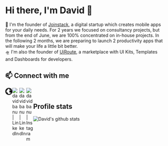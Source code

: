 # Hi there, I'm David 👋


🚀 I'm the founder of [Joinstack](https://joinstack.github.io), a digital startup which creates mobile apps for your daily needs. For 2 years we focused on consultancy projects, but from the end of June, we are 100% concentrated on in-house projects. In the following 2 months, we are preparing to launch 2 productivity apps that will make your life a little bit better. 
</br>
🛸 I'm also the founder of [UiRoute](https://uiroute.github.io), a marketplace with UI Kits, Templates and Dashboards for developers.


## 📫 Connect with me

[<img align="left" alt="davidbanu.com" width="22px" src="https://raw.githubusercontent.com/iconic/open-iconic/master/svg/globe.svg" />][website]
[<img align="left" alt="davidbanu | LinkedIn" width="22px" src="https://cdn.jsdelivr.net/npm/simple-icons@v3/icons/medium.svg" />][medium]
[<img align="left" alt="davidbanu | LinkedIn" width="22px" src="https://cdn.jsdelivr.net/npm/simple-icons@v3/icons/linkedin.svg" />][linkedin]
[<img align="left" alt="davidbanu | Instagram" width="22px" src="https://cdn.jsdelivr.net/npm/simple-icons@v3/icons/instagram.svg" />][instagram]

<br/>

## Profile stats

![David's github stats](https://github-readme-stats.vercel.app/api?username=davidbanu&theme=blue-green&count_private=true)


[website]: https://davidbanu.github.io
[medium]: https://medium.com/@davidbanu
[instagram]: https://instagram.com/davidbanu_
[linkedin]: https://linkedin.com/in/davidbanu
